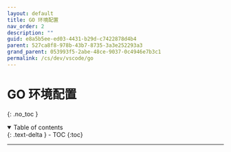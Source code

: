 ```yaml
---
layout: default
title: GO 环境配置
nav_order: 2
description: ""
guid: e8a5b5ee-ed03-4431-b29d-c7422878d4b4
parent: 527ca8f8-978b-43b7-8735-3a3e252293a3
grand_parent: 053993f5-2abe-48ce-9037-0c4946e7b3c1
permalink: /cs/dev/vscode/go
---
```


# GO 环境配置
{: .no_toc }

<details open markdown="block">
  <summary>
    Table of contents
  </summary>
  {: .text-delta }
- TOC
{:toc}
</details>

---

